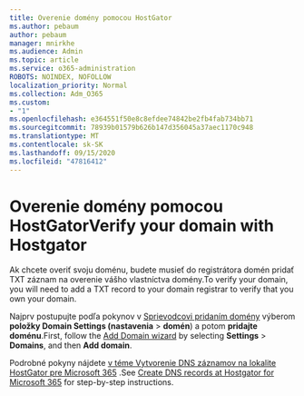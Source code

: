 ```yaml
---
title: Overenie domény pomocou HostGator
ms.author: pebaum
author: pebaum
manager: mnirkhe
ms.audience: Admin
ms.topic: article
ms.service: o365-administration
ROBOTS: NOINDEX, NOFOLLOW
localization_priority: Normal
ms.collection: Adm_O365
ms.custom:
- "1"
ms.openlocfilehash: e364551f50e8c8efdee74842be2fb4fab734bb71
ms.sourcegitcommit: 78939b01579b626b147d356045a37aec1170c948
ms.translationtype: MT
ms.contentlocale: sk-SK
ms.lasthandoff: 09/15/2020
ms.locfileid: "47816412"
---
```

# <a name="verify-your-domain-with-hostgator"></a><span data-ttu-id="74744-102">Overenie domény pomocou HostGator</span><span class="sxs-lookup"><span data-stu-id="74744-102">Verify your domain with Hostgator</span></span>

<span data-ttu-id="74744-103">Ak chcete overiť svoju doménu, budete musieť do registrátora domén pridať TXT záznam na overenie vášho vlastníctva domény.</span><span class="sxs-lookup"><span data-stu-id="74744-103">To verify your domain, you will need to add a TXT record to your domain registrar to verify that you own your domain.</span></span> 

<span data-ttu-id="74744-104">Najprv postupujte podľa pokynov v [Sprievodcovi pridaním domény](https://admin.microsoft.com/Adminportal#/Domains) výberom **položky Domain Settings (nastavenia** \> **domén**) a potom **pridajte doménu**.</span><span class="sxs-lookup"><span data-stu-id="74744-104">First, follow the [Add Domain wizard](https://admin.microsoft.com/Adminportal#/Domains) by selecting **Settings** \> **Domains**, and then **Add domain**.</span></span>
  
<span data-ttu-id="74744-105">Podrobné pokyny nájdete [v téme Vytvorenie DNS záznamov na lokalite HostGator pre Microsoft 365](https://docs.microsoft.com/microsoft-365/admin/dns/create-dns-records-at-hostgator) .</span><span class="sxs-lookup"><span data-stu-id="74744-105">See [Create DNS records at Hostgator for Microsoft 365](https://docs.microsoft.com/microsoft-365/admin/dns/create-dns-records-at-hostgator) for step-by-step instructions.</span></span>